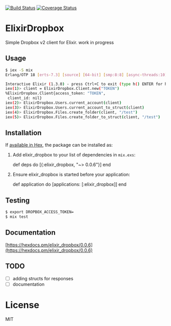 [![Build Status](https://travis-ci.org/sger/elixir_dropbox.svg?branch=master)](https://travis-ci.org/sger/elixir_dropbox)
[![Coverage Status](https://coveralls.io/repos/github/sger/elixir_dropbox/badge.svg?branch=master)](https://coveralls.io/github/sger/elixir_dropbox?branch=master)

# ElixirDropbox

 Simple Dropbox v2 client for Elixir.
 work in progress

## Usage

```sh
$ iex -S mix
Erlang/OTP 18 [erts-7.3] [source] [64-bit] [smp:8:8] [async-threads:10] [hipe] [kernel-poll:false] [dtrace]

Interactive Elixir (1.3.0) - press Ctrl+C to exit (type h() ENTER for help)
iex(1)> client = ElixirDropbox.Client.new("TOKEN")
%ElixirDropbox.Client{access_token: "TOKEN",
 client_id: nil}
iex(2)> ElixirDropbox.Users.current_account(client)
iex(3)> ElixirDropbox.Users.current_account_to_struct(client)
iex(4)> ElixirDropbox.Files.create_folder(client, "/test")
iex(5)> ElixirDropbox.Files.create_folder_to_struct(client, "/test")
```

## Installation

If [available in Hex](https://hex.pm/docs/publish), the package can be installed as:

  1. Add elixir_dropbox to your list of dependencies in `mix.exs`:

        def deps do
          [{:elixir_dropbox, "~> 0.0.6"}]
        end

  2. Ensure elixir_dropbox is started before your application:

        def application do
          [applications: [:elixir_dropbox]]
        end

## Testing

```sh
$ export DROPBOX_ACCESS_TOKEN=
$ mix test
```

## Documentation

[https://hexdocs.pm/elixir_dropbox/0.0.6](https://hexdocs.pm/elixir_dropbox/0.0.6)

## TODO
- [ ] adding structs for responses
- [ ] documentation

# License

MIT
